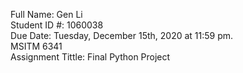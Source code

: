 Full Name: Gen Li<br />
Student ID #: 1060038<br />
Due Date: Tuesday, December 15th, 2020 at 11:59 pm.<br />
MSITM 6341<br />
Assignment Tittle: Final Python Project <br />